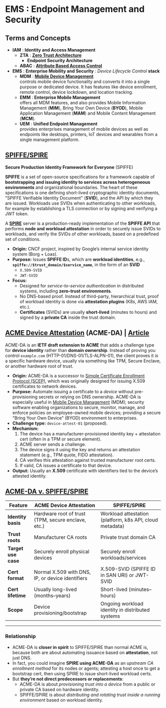 # __EMS__ : Endpoint Management and Security

## Terms and Concepts

- __IAM__ : __Identity and Access Management__
    - __ZTA__ : [__Zero Trust Architecture__](https://en.wikipedia.org/wiki/Zero_trust_architecture "Wikipedia")
        - __Endpoint Security Architecture__
    - __ABAC__ : [__Attribute Based Access Control__](https://en.wikipedia.org/wiki/Attribute-based_access_control "Wikipedia") 
- __EMS__ : __Enterprise Mobility and Security__ : _Device Lifecycle Control_ __stack__
    - __MDM__ : [__Mobile Device Management__](https://en.wikipedia.org/wiki/Mobile_device_management "Wikipedia")  
        controls mobile device functionality and converts it into a single purpose or dedicated device. 
        It has features like device enrollment, remote control, device lockdown, and location tracking.
    - __EMM__ : __Enterprise Mobile Management__  
    offers all MDM features, and also provides Mobile Information Management (__MIM__), 
    Bring Your Own Device (__BYOD__), Mobile Application Management (__MAM__) 
    and Mobile Content Management (__MCM__).
    - __UEM__ : __Unified Endpoint Management__   
    provides enterprises management of mobile devices as well as endpoints 
    like desktops, printers, IoT devices and wearables from a single management platform.

## [SPIFFE/SPIRE](https://spiffe.io/docs/latest/spiffe-about/overview/ "SPIFFE.io")

__Secure Production Identity Framework for Everyone__ (SPIFFE)

__SPIFFE__ is a set of open-source specifications for a framework 
capable of __bootstrapping and issuing identity to services across heterogeneous environments__ and organizational boundaries. 
The heart of these specifications is one defining short-lived cryptographic identity documents, 
"SPIFFE Verifiable Identity Document" (__SVID__), and the API by which they are issued. 
Workloads use SVIDs when authenticating to other workloads, 
for example by establishing a TLS connection or by signing and verifying a JWT token.

A [__SPIRE__](https://spiffe.io/docs/latest/spire-about/spire-concepts/) server is a production-ready implementation 
of the __SPIFFE API__ that performs __node and workload attestation__ 
in order to securely issue SVIDs to workloads, and verify the SVIDs of other workloads, 
based on a predefined set of conditions.

* **Origin:** CNCF project, inspired by Google’s internal service identity system (Borg + Loas).
* **Purpose:** Issues **SPIFFE ID**s, which are **workload identities**, e.g., 
  __`spiffe://$trust_domain/$service_name`__, in the form of an **SVID** 
    - `X.509-SVID` 
    - `JWT-SVID`
* **Focus:**
    * Designed for *service-to-service authentication* in distributed systems, 
      including __zero-trust environments__.
    * No DNS-based proof. Instead of third-party, hierarchical trust, 
      proof of workload identity is done via __attestation plugins__ (K8s, AWS IAM, etc.).
    * __Certificates__ (SVIDs) are usually __short-lived__ (minutes to hours) 
      and signed by a __private CA__ inside the trust domain.



## [ACME Device Attestation](https://smallstep.com/platform/acme-device-attestation/index.html "smallstep.com") (__ACME-DA__) | [Article](https://smallstep.com/blog/acme-managed-device-attestation-explained/ "smallstep.com/blog")

ACME-DA is an **IETF draft extension to ACME** that adds a challenge type for **device identity** rather than **domain ownership**.
Instead of proving you control `example.com` (HTTP-01/DNS-01/TLS-ALPN-01), 
the client proves it *is* a specific hardware device, 
usually via something like TPM, Secure Enclave, or another hardware root of trust.


* **Origin:** ACME-DA is a successor to [Simple Certificate Enrollment Protocol (SCEP)](https://datatracker.ietf.org/doc/html/rfc8894 "IETF.org : RFC 8894"), 
which was originally designed for issuing X.509 certificates to network devices.
* **Purpose:** Automate issuing a certificate to a *device* without pre-provisioning secrets or relying on DNS ownership. 
  ACME-DA is especially useful in [Mobile Device Management](https://en.wikipedia.org/wiki/Mobile_device_management) (MDM);
  security software enabling organizations to secure, monitor, manage, 
  and enforce policies on employee-owned mobile devices; providing a secure 
  "Bring Your Own Device" (BYOD) environment to enterprises.
* **Challenge type:** `device-attest-01` (proposed).
* **Mechanism:**
    1. The device has a manufacturer-provisioned identity key + attestation cert (often in a TPM or secure element).
    2. ACME server sends a challenge.
    3. The device signs it using the key and returns an attestation statement (e.g., TPM quote, FIDO attestation).
    4. CA verifies this attestation against trusted manufacturer root certs.
    5. If valid, CA issues a certificate to that device.
* **Output:** Usually an __X.509__ certificate with identifiers tied to the device’s attested identity.

## [ACME-DA v. SPIFFE/SPIRE](https://chatgpt.com/share/6897ae64-9964-8009-a329-9c600bf77d7f)


| Feature             | ACME Device Attestation                            | SPIFFE/SPIRE                                             |
| ------------------- | -------------------------------------------------- | -------------------------------------------------------- |
| **Identity basis**  | Hardware root of trust (TPM, secure enclave, etc.) | Workload attestation (platform, k8s API, cloud metadata) |
| **Trust roots**     | Manufacturer CA roots                              | Private trust domain CA                                  |
| **Target use case** | Securely enroll physical devices                   | Securely enroll workloads/services                       |
| **Cert format**     | Normal X.509 with DNS, IP, or device identifiers   | X.509-SVID (SPIFFE ID in SAN URI) or JWT-SVID            |
| **Cert lifetime**   | Usually long-lived (months–years)                  | Short-lived (minutes–hours)                              |
| **Scope**           | Device provisioning/bootstrap                      | Ongoing workload identity in distributed systems         |

---

### **Relationship**

* ACME-DA is **closer in spirit** to SPIFFE/SPIRE than normal ACME is, 
  because both are about automating issuance based on **attestation**, not just DNS.
* In fact, you could imagine **SPIRE using ACME-DA** as an *upstream CA enrollment method* for its nodes or agents; 
  attesting a host once to get a bootstrap cert, then using SPIRE to issue short-lived workload certs.
* But **they’re not direct predecessors or replacements**:
    * ACME-DA is about *provisioning trust into a device* from a public or private CA based on hardware identity.
    * SPIFFE/SPIRE is about *distributing and rotating trust inside a running environment* based on workload identity.
